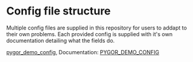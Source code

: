 # Config file structure

Multiple config files are supplied in this repository for users to addapt to their own problems. Each provided config is supplied with it's own documentation detailing what the fields do.

[pygor_demo_config](pygor_demo_config.json), Documentation: [PYGOR_DEMO_CONFIG](PYGOR_DEMO_CONFIG.md)
